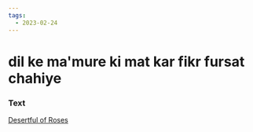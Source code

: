 ```yaml
---
tags:
  - 2023-02-24
---
```

# dil ke ma'mure ki mat kar fikr fursat chahiye

### Text
[Desertful of Roses](http://www.columbia.edu/itc/mealac/pritchett/00garden/04c/0490/index_0490.html)


